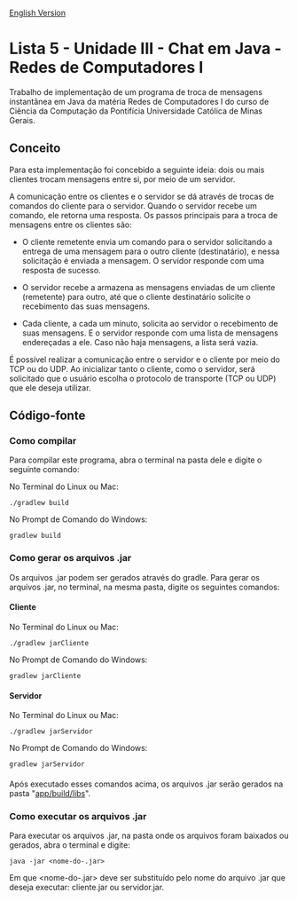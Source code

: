 [English Version](README.en.md)

# Lista 5 - Unidade III - Chat em Java - Redes de Computadores I

Trabalho de implementação de um programa de troca de mensagens instantânea em Java da matéria Redes de Computadores I do curso de Ciência da Computação da Pontifícia Universidade Católica de Minas Gerais.

## Conceito

Para esta implementação foi concebido a seguinte ideia: dois ou mais clientes trocam mensagens entre si, por meio de um servidor.

A comunicação entre os clientes e o servidor se dá através de trocas de comandos do cliente para o servidor. Quando o servidor recebe um comando, ele retorna uma resposta. Os passos principais para a troca de mensagens entre os clientes são:

- O cliente remetente envia um comando para o servidor solicitando a entrega de uma mensagem para o outro cliente (destinatário), e nessa solicitação é enviada a mensagem. O servidor responde com uma resposta de sucesso.

- O servidor recebe a armazena as mensagens enviadas de um cliente (remetente) para outro, até que o cliente destinatário solicite o recebimento das suas mensagens.

- Cada cliente, a cada um minuto, solicita ao servidor o recebimento de suas mensagens. E o servidor responde com uma lista de mensagens endereçadas a ele. Caso não haja mensagens, a lista será vazia.

É possível realizar a comunicação entre o servidor e o cliente por meio do TCP ou do UDP. Ao inicializar tanto o cliente, como o servidor, será solicitado que o usuário escolha o protocolo de transporte (TCP ou UDP) que ele deseja utilizar.

## Código-fonte

### Como compilar

Para compilar este programa, abra o terminal na pasta dele e digite o seguinte comando:

No Terminal do Linux ou Mac:

```
./gradlew build
```

No Prompt de Comando do Windows:

```
gradlew build
```

### Como gerar os arquivos .jar

Os arquivos .jar podem ser gerados através do gradle. Para gerar os arquivos .jar, no terminal, na mesma pasta, digite os seguintes comandos:

#### Cliente

No Terminal do Linux ou Mac:

```
./gradlew jarCliente
```

No Prompt de Comando do Windows:

```
gradlew jarCliente
```

#### Servidor

No Terminal do Linux ou Mac:

```
./gradlew jarServidor
```

No Prompt de Comando do Windows:

```
gradlew jarServidor
```

####

Após executado esses comandos acima, os arquivos .jar serão gerados na pasta "[app/build/libs](app/build/libs)".

### Como executar os arquivos .jar

Para executar os arquivos .jar, na pasta onde os arquivos foram baixados ou gerados, abra o terminal e digite:

```
java -jar <nome-do-.jar>
```

Em que <nome-do-.jar> deve ser substituído pelo nome do arquivo .jar que deseja executar: cliente.jar ou servidor.jar.